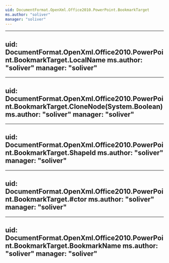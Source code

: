 ```yaml
---
uid: DocumentFormat.OpenXml.Office2010.PowerPoint.BookmarkTarget
ms.author: "soliver"
manager: "soliver"
---
```


---
uid: DocumentFormat.OpenXml.Office2010.PowerPoint.BookmarkTarget.LocalName
ms.author: "soliver"
manager: "soliver"
---

---
uid: DocumentFormat.OpenXml.Office2010.PowerPoint.BookmarkTarget.CloneNode(System.Boolean)
ms.author: "soliver"
manager: "soliver"
---

---
uid: DocumentFormat.OpenXml.Office2010.PowerPoint.BookmarkTarget.ShapeId
ms.author: "soliver"
manager: "soliver"
---

---
uid: DocumentFormat.OpenXml.Office2010.PowerPoint.BookmarkTarget.#ctor
ms.author: "soliver"
manager: "soliver"
---

---
uid: DocumentFormat.OpenXml.Office2010.PowerPoint.BookmarkTarget.BookmarkName
ms.author: "soliver"
manager: "soliver"
---
